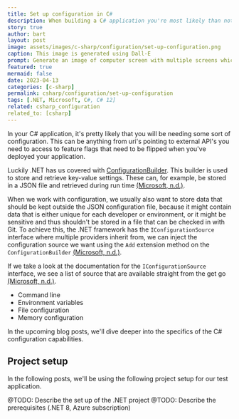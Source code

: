 ```yaml
---
title: Set up configuration in C#
description: When building a C# application you're most likely than not going to need some sort of configuration. Whether it's API management keys or a feature flag. In this story we'll dive into the magic of loading configuration.
story: true
author: bart
layout: post
image: assets/images/c-sharp/configuration/set-up-configuration.png
caption: This image is generated using Dall-E
prompt: Generate an image of computer screen with multiple screens which all have a arrow pointing at the center most screen in a minimalistic flat style
featured: true
mermaid: false
date: 2023-04-13
categories: [c-sharp]
permalink: csharp/configuration/set-up-configuration
tags: [.NET, Microsoft, C#, C# 12]
related: csharp_configuration
related_to: [csharp]
---
```


In your C# application, it's pretty likely that you will be needing some sort of configuration. This can be anything from uri's pointing to external API's you need to access to feature flags that need to be flipped when you've deployed your application.

Luckily .NET has us covered with [ConfigurationBuilder](https://learn.microsoft.com/en-us/dotnet/api/microsoft.extensions.configuration.configurationbuilder?view=dotnet-plat-ext-8.0). This builder is used to store and retrieve key-value settings. These can, for example, be stored in a JSON file and retrieved during run time [(Microsoft, n.d.)](https://learn.microsoft.com/en-us/dotnet/api/microsoft.extensions.configuration.configurationbuilder?view=dotnet-plat-ext-8.0).

When we work with configuration, we usually also want to store data that should be kept outside the JSON configuration file, because it might contain data that is either unique for each developer or environment, or it might be sensitive and thus shouldn't be stored in a file that can be checked in with Git. To achieve this, the .NET framework has the `IConfigurationSource` interface where multiple providers inherit from, we can inject the configuration source we want using the `Add` extension method on the `ConfigurationBuilder` [(Microsoft, n.d.)](https://learn.microsoft.com/en-us/dotnet/api/microsoft.extensions.configuration.configurationbuilder.add?view=dotnet-plat-ext-8.0#microsoft-extensions-configuration-configurationbuilder-add(microsoft-extensions-configuration-iconfigurationsource)).

If we take a look at the documentation for the `IConfigurationSource` interface, we see a list of source that are available straight from the get go [(Microsoft, n.d.)](https://learn.microsoft.com/en-us/dotnet/api/microsoft.extensions.configuration.iconfigurationsource?view=dotnet-plat-ext-8.0).

* Command line
* Environment variables
* File configuration
* Memory configuration

In the upcoming blog posts, we'll dive deeper into the specifics of the C# configuration capabilities.

## Project setup

In the following posts, we'll be using the following project setup for our test application.

@TODO: Describe the set up of the .NET project
@TODO: Describe the prerequisites (.NET 8, Azure subscription)